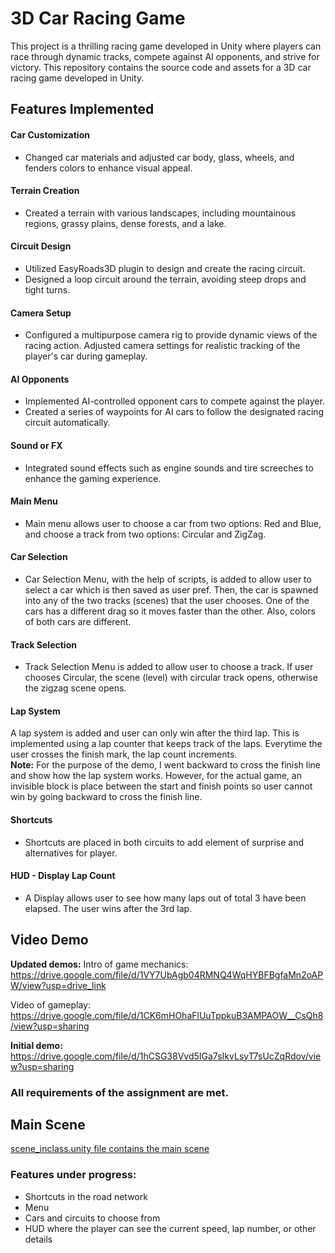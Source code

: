 # 3D Car Racing Game 

This project is a thrilling racing game developed in Unity where players can race through dynamic tracks, compete against AI opponents, and strive for victory. This repository contains the source code and assets for a 3D car racing game developed in Unity.

## Features Implemented
#### Car Customization
- Changed car materials and adjusted car body, glass, wheels, and fenders colors to enhance visual appeal.

#### Terrain Creation
- Created a terrain with various landscapes, including mountainous regions, grassy plains, dense forests, and a lake.

#### Circuit Design
- Utilized EasyRoads3D plugin to design and create the racing circuit.
- Designed a loop circuit around the terrain, avoiding steep drops and tight turns.

#### Camera Setup
- Configured a multipurpose camera rig to provide dynamic views of the racing action. Adjusted camera settings for realistic tracking of the player's car during gameplay.

#### AI Opponents
- Implemented AI-controlled opponent cars to compete against the player.
- Created a series of waypoints for AI cars to follow the designated racing circuit automatically.

#### Sound or FX
- Integrated sound effects such as engine sounds and tire screeches to enhance the gaming experience.

#### Main Menu
- Main menu allows user to choose a car from two options: Red and Blue, and choose a track from two options: Circular and ZigZag.

#### Car Selection 
- Car Selection Menu, with the help of scripts, is added to allow user to select a car which is then saved as user pref. Then, the car is spawned into any of the two tracks (scenes) that the user chooses. One of the cars has a different drag so it moves faster than the other. Also, colors of both cars are different.

#### Track Selection
- Track Selection Menu is added to allow user to choose a track. If user chooses Circular, the scene (level) with circular track opens, otherwise the zigzag scene opens.

#### Lap System
A lap system is added and user can only win after the third lap. This is implemented using a lap counter that keeps track of the laps. Everytime the user crosses the finish mark, the lap count increments.  
**Note:** For the purpose of the demo, I went backward to cross the finish line and show how the lap system works. However, for the actual game, an invisible block is place between the start and finish points so user cannot win by going backward to cross the finish line. 

#### Shortcuts
- Shortcuts are placed in both circuits to add element of surprise and alternatives for player.

#### HUD - Display Lap Count
- A Display allows user to see how many laps out of total 3 have been elapsed. The user wins after the 3rd lap.
## Video Demo
**Updated demos:**
Intro of game mechanics: https://drive.google.com/file/d/1VY7UbAgb04RMNQ4WqHYBFBgfaMn2oAPW/view?usp=drive_link   

Video of gameplay: https://drive.google.com/file/d/1CK6mHOhaFlUuTppkuB3AMPAOW__CsQh8/view?usp=sharing

**Initial demo:**
https://drive.google.com/file/d/1hCSG38Vvd5IGa7sIkvLsyT7sUcZqRdov/view?usp=sharing 

### All requirements of the assignment are met.

## Main Scene
[scene_inclass.unity file contains the main scene](Assets/mainmenu.unity)

### Features under progress:
- Shortcuts in the road network
- Menu
- Cars and circuits to choose from
- HUD where the player can see the current speed, lap number, or other details
